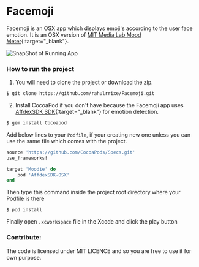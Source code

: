 Facemoji
======

Facemoji is an OSX app which displays emoji's according to the user face emotion. It is an OSX version of [MIT Media Lab Mood Meter](http://moodmeter.media.mit.edu/){:target="_blank"}.

![SnapShot of Running App](/resource/img.png "Facemoji Screeshot")


### How to run the project

1. You will need to clone the project or download the zip.

```bash
$ git clone https://github.com/rahulrrixe/Facemoji.git
```

2. Install CocoaPod if you don't have because the Facemoji app uses [AffdexSDK SDK](http://developer.affectiva.com/){:target="_blank"} for emotion detection.

```bash
$ gem install Cocoapod

```

Add below lines to your `Podfile`, if your creating new one unless you can use the same file which comes with the project.

```ruby
source 'https://github.com/CocoaPods/Specs.git'
use_frameworks!

target 'Moodie' do
    pod 'AffdexSDK-OSX'
end

```
Then type this command inside the project root directory where your Podfile is there

```bash
$ pod install

```

Finally open `.xcworkspace` file in the Xcode and click the play button

### Contribute:
The code is licensed under MIT LICENCE and so you are free to use it for own purpose.


